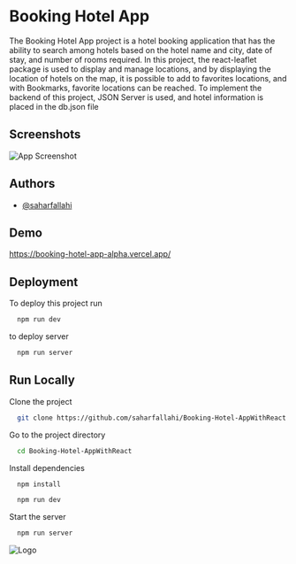 
# Booking Hotel App


The Booking Hotel App project is a hotel booking application that has the ability to search among hotels based on the hotel name and city, date of stay, and number of rooms required.
In this project, the react-leaflet package is used to display and manage locations, and by displaying the location of hotels on the map, it is possible to add to favorites locations, and with Bookmarks, favorite locations can be reached.
To implement the backend of this project, JSON Server is used, and hotel information is placed in the db.json file
## Screenshots

![App Screenshot](https://via.placeholder.com/468x300?text=App+Screenshot+Here)


## Authors

- [@saharfallahi](https://www.github.com/saharfallahi)


## Demo

https://booking-hotel-app-alpha.vercel.app/


## Deployment

To deploy this project run

```bash
  npm run dev
```

to deploy server

```bash
  npm run server
```
## Run Locally

Clone the project

```bash
  git clone https://github.com/saharfallahi/Booking-Hotel-AppWithReact.git
```

Go to the project directory

```bash
  cd Booking-Hotel-AppWithReact
```

Install dependencies

```bash
  npm install
```
```bash
  npm run dev
```

Start the server

```bash
  npm run server
```


![Logo](https://dev-to-uploads.s3.amazonaws.com/uploads/articles/th5xamgrr6se0x5ro4g6.png)

